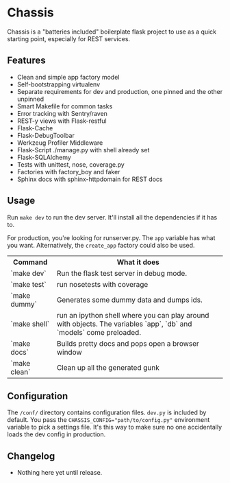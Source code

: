 Chassis
======

Chassis is a "batteries included" boilerplate flask project to use as a quick
starting point, especially for REST services.

Features
--------

* Clean and simple app factory model
* Self-bootstrapping virtualenv
* Separate requirements for dev and production, one pinned and the other
  unpinned
* Smart Makefile for common tasks
* Error tracking with Sentry/raven
* REST-y views with Flask-restful
* Flask-Cache
* Flask-DebugToolbar
* Werkzeug Profiler Middleware
* Flask-Script ./manage.py with shell already set
* Flask-SQLAlchemy
* Tests with unittest, nose, coverage.py
* Factories with factory\_boy and faker
* Sphinx docs with sphinx-httpdomain for REST docs

Usage
-----

Run `make dev` to run the dev server. It'll install all the dependencies if it
has to.

For production, you're looking for runserver.py. The `app` variable has what
you want. Alternatively, the `create_app` factory could also be used.


<table>
<tr><th>Command</th><th> What it does </th></tr>
<tr><td>`make dev` </td><td> Run the flask test server in debug mode. </td></tr>
<tr><td>`make test` </td><td> run nosetests with coverage</td></tr>
<tr><td>`make dummy` </td><td> Generates some dummy data and dumps ids.</td></tr>
<tr><td>`make shell` </td><td> run an ipython shell where you can play around with objects. The variables `app`, `db` and `models` come preloaded.</td></tr>
<tr><td>`make docs` </td><td> Builds pretty docs and pops open a browser window</td></tr>
<tr><td>`make clean` </td><td> Clean up all the generated gunk</td></tr>
</table>

Configuration
-------------

The `/conf/` directory contains configuration files. `dev.py` is included by
default. You pass the `CHASSIS_CONFIG="path/to/config.py"` environment variable
to pick a settings file. It's this way to make sure no one accidentally loads
the dev config in production.

Changelog
---------

* Nothing here yet until release.
